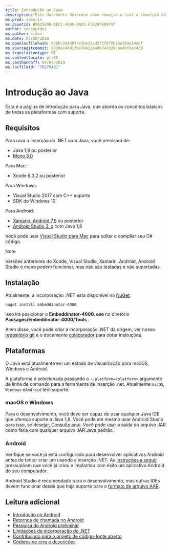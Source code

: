 ```yaml
---
title: Introdução ao Java
description: Este documento descreve como começar a usar a inserção do .NET com o Java. Ele aborda os requisitos do sistema, a instalação e as plataformas com suporte.
ms.prod: xamarin
ms.assetid: B9A25E9B-3EC2-489A-8AD3-F78287609747
author: conceptdev
ms.author: crdun
ms.date: 03/28/2018
ms.openlocfilehash: 8d6bc284d07ce1be11ad273f875b75a70ae14a0f
ms.sourcegitcommit: 933de144d1fbe7d412e49b743839cae4bfcac439
ms.translationtype: MT
ms.contentlocale: pt-BR
ms.lasthandoff: 09/04/2019
ms.locfileid: "70278401"
---
```

# <a name="getting-started-with-java"></a>Introdução ao Java

Esta é a página de introdução para Java, que aborda os conceitos básicos de todas as plataformas com suporte.

## <a name="requirements"></a>Requisitos

Para usar a inserção do .NET com Java, você precisará de:

* Java 1,8 ou posterior
* [Mono 5,0](https://www.mono-project.com/download/)

Para Mac:

* Xcode 8.3.2 ou posterior

Para Windows:

* Visual Studio 2017 com C++ suporte
* SDK do Windows 10

Para Android:

* [Xamarin. Android 7,5](https://visualstudio.microsoft.com/xamarin/) ou posterior
* [Android Studio 3. x](https://developer.android.com/studio/index.html) com Java 1,8

Você pode usar [Visual Studio para Mac](https://visualstudio.microsoft.com/vs/mac/) para editar e compilar seu C# código.

> [!NOTE]
> Versões anteriores do Xcode, Visual Studio, Xamarin. Android, Android Studio e mono _podem_ funcionar, mas não são testadas e não suportadas.

## <a name="installation"></a>Instalação

Atualmente, a incorporação .NET está disponível no [NuGet](https://www.nuget.org/packages/Embeddinator-4000/):

```shell
nuget install Embeddinator-4000
```

Isso irá posicionar o **Embeddinator-4000. exe** no diretório **Packages/Embeddinator-4000/Tools** .

Além disso, você pode criar a incorporação .NET da origem, ver nosso [repositório git](https://github.com/mono/Embeddinator-4000/) e o documento [colaborador](https://github.com/mono/Embeddinator-4000/blob/master/Contributing.md) para obter instruções.

## <a name="platforms"></a>Plataformas

O Java está atualmente em um estado de visualização para macOS, Windows e Android.

A plataforma é selecionada passando o `--platform=<platform>` argumento de linha de comando para a ferramenta de inserção .net. Atualmente `macOS`, `Windows` e`Android` têm suporte.

### <a name="macos-and-windows"></a>macOS e Windows

Para o desenvolvimento, você deve ser capaz de usar qualquer Java IDE que ofereça suporte a Java 1,8. Você pode até mesmo usar Android Studio para isso, se desejar, [Consulte aqui](https://stackoverflow.com/questions/16626810/can-android-studio-be-used-to-run-standard-java-projects). Você pode usar a saída do arquivo JAR como faria com qualquer arquivo JAR Java padrão.

### <a name="android"></a>Android

Verifique se você já está configurado para desenvolver aplicativos Android antes de tentar criar um usando a inserção .NET. As [instruções a seguir](~/tools/dotnet-embedding/get-started/java/android.md) pressupõem que você já criou e implantou com êxito um aplicativo Android do seu computador.

Android Studio é recomendado para o desenvolvimento, mas outras IDEs devem funcionar desde que haja suporte para o [formato de arquivo AAR](https://developer.android.com/studio/projects/android-library.html).

## <a name="further-reading"></a>Leitura adicional

* [Introdução no Android](~/tools/dotnet-embedding/get-started/java/android.md)
* [Retornos de chamada no Android](~/tools/dotnet-embedding/android/callbacks.md)
* [Pesquisa do Android preliminar](~/tools/dotnet-embedding/android/index.md)
* [Limitações de incorporação do .NET](~/tools/dotnet-embedding/limitations.md)
* [Contribuindo para o projeto de código-fonte aberto](https://github.com/mono/Embeddinator-4000/blob/master/Contributing.md)
* [Códigos de erro e descrições](~/tools/dotnet-embedding/errors.md)
